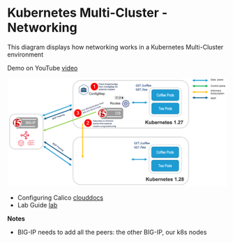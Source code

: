 # Kubernetes Multi-Cluster - Networking
This diagram displays how networking works in a Kubernetes Multi-Cluster environment

Demo on YouTube [video](https://youtu.be/RY4DPyXRumE)

![diagram](https://github.com/mdditt2000/kubernetes-1-26/blob/main/multi-cluster/diagram/2023-10-10_13-23-09.png)

* Configuring Calico [clouddocs](https://clouddocs.f5.com/containers/latest/userguide/calico-config.html)
* Lab Guide [lab](https://clouddocs.f5.com/training/community/containers/html/appendix/appendix8/appendix8.html#install-calico)

**Notes**

* BIG-IP needs to add all the peers: the other BIG-IP, our k8s nodes
